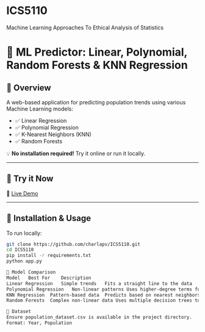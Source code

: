 # ICS5110
Machine Learning Approaches To Ethical Analysis of Statistics 
# 🌟 ML Predictor: Linear, Polynomial, Random Forests & KNN Regression

## 📌 Overview
A web-based application for predicting population trends using various Machine Learning models:
- ✅ Linear Regression
- ✅ Polynomial Regression
- ✅ K-Nearest Neighbors (KNN)
- ✅ Random Forests

💡 **No installation required!** Try it online or run it locally.

---

## 🚀 **Try it Now**
🔗 [Live Demo](https://charlapv.github.io/ICS5110/)  

---

## 🔧 **Installation & Usage**
To run locally:
```bash
git clone https://github.com/charlapv/ICS5110.git  
cd ICS5110  
pip install -r requirements.txt  
python app.py  

📜 Model Comparison
Model	Best For	Description
Linear Regression	Simple trends	Fits a straight line to the data
Polynomial Regression	Non-linear patterns	Uses higher-degree terms for flexibility
KNN Regression	Pattern-based data	Predicts based on nearest neighbors
Random Forests	Complex non-linear data	Uses multiple decision trees to make predictions

📂 Dataset
Ensure population_dataset.csv is available in the project directory.
Format: Year, Population
